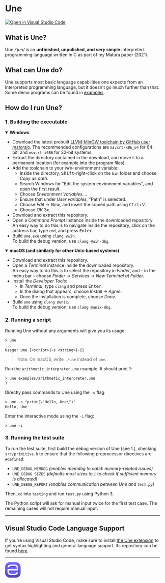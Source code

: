 # Une

[![Open in Visual Studio Code](https://img.shields.io/static/v1?logo=visualstudiocode&label=&message=Open%20in%20Visual%20Studio%20Code&labelColor=2c2c32&color=007acc&logoColor=007acc)](https://open.vscode.dev/thechnet/une)

## What is Une?

Une */ˈjun/* is an **unfinished, unpolished, and *very* simple** interpreted programming language written in C as part of my Matura paper (2021).

## What can Une do?

Une supports most basic language capabilities one expects from an interpreted programming language, but it doesn't go much further than that.
Some demo programs can be found in [examples](examples).

## How do I run Une?

### 1. Building the executable

<details open>
<summary><b>Windows</b></summary>

- Download the latest prebuilt [LLVM-MinGW toolchain by GitHub user *mstorsjo*](https://github.com/mstorsjo/llvm-mingw/releases). The recommended configurations are `msvcrt-x86_64` for 64-bit, and `msvcrt-i686` for 32-bit systems.
- Extract the directory contained in the download, and move it to a permanent location (for example into the program files).
- Add the toolchain to your `PATH` environment variable:
  - Inside the directory, <kbd>Shift</kbd>-right-click on the `bin` folder and choose *Copy as path*.
  - Search Windows for "Edit the system environment variables", and open the first result.
  - Choose *Environment Variables…*.
  - Ensure that under *User variables*, "Path" is selected.
  - Choose *Edit* → *New*, and insert the copied path using <kbd>Ctrl</kbd>+<kbd>V</kbd>.
  - Choose *OK* 3x.
- Download and extract this repository.
- Open a *Command Prompt* instance inside the downloaded repository.  
  An easy way to do this is to navigate inside the repository, click on the address bar, type `cmd`, and press <kbd>Enter</kbd>.
- Build `une.exe` using `clang @win`.  
  To build the debug version, use `clang @win-dbg`.


</details>

<details open>
<summary><b>macOS (and similarly for other Unix-based systems)</b></summary>

- Download and extract this repository.
- Open a *Terminal* instance inside the downloaded repository.  
  An easy way to do this is to select the repository in *Finder*, and – in the menu bar – choose *Finder* → *Services* → *New Terminal at Folder*.
- Install the *Developer Tools*:
  - In *Terminal*, type `clang` and press <kbd>Enter</kbd>.
  - In the dialog that appears, choose *Install* → *Agree*.
  - Once the installation is complete, choose *Done*.
- Build `une` using `clang @unix`.  
  To build the debug version, use `clang @unix-dbg`.

</details>

### 2. Running a script

Running Une without any arguments will give you its usage:

```
> une
...
Usage: une {<script>|-s <string>|-i}
```
> Note: On macOS, write `./une` instead of `une`.

Run the `arithmetic_interpreter.une` example. It should print `7`:

```
> une examples/arithmetic_interpreter.une
7
```

Directly pass commands to Une using the `-s` flag:

```
> une -s "print(\"Hello, Une\")"
Hello, Une
```

Enter the interactive mode using the `-i` flag:

```
> une -i
```

### 3. Running the test suite

To run the test suite, first build the debug version of Une (see 1.), checking `src/primitive.h` to ensure that the following preprocessor directives are `#define`d:

- `UNE_DEBUG_MEMDBG` *(enables memdbg to catch memory-related issues)*
- `UNE_DEBUG_SIZES` *(defaults most sizes to `1` to check if sufficient memory is allocated)*
- `UNE_DEBUG_REPORT` *(enables communication between Une and `test.py`)*

Then, `cd` into `testing` and run `test.py` using Python 3.

The Python script will ask for manual input twice for the first test case. The remaining cases will not require manual input.

---

## Visual Studio Code Language Support

If you're using Visual Studio Code, make sure to install [the Une extension](https://marketplace.visualstudio.com/items?itemName=chnet.une) to get syntax highlighting and general language support. Its repository can be found [here](https://github.com/thechnet/une-vscode).

---

<img src="res/icon.png" width=10%>
